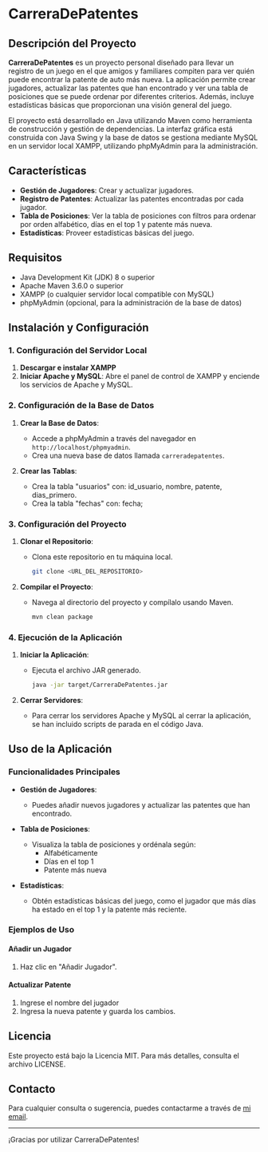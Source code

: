 # CarreraDePatentes

## Descripción del Proyecto

**CarreraDePatentes** es un proyecto personal diseñado para llevar un registro de un juego en el que amigos y familiares compiten para ver quién puede encontrar la patente de auto más nueva. La aplicación permite crear jugadores, actualizar las patentes que han encontrado y ver una tabla de posiciones que se puede ordenar por diferentes criterios. Además, incluye estadísticas básicas que proporcionan una visión general del juego.

El proyecto está desarrollado en Java utilizando Maven como herramienta de construcción y gestión de dependencias. La interfaz gráfica está construida con Java Swing y la base de datos se gestiona mediante MySQL en un servidor local XAMPP, utilizando phpMyAdmin para la administración.

## Características

- **Gestión de Jugadores**: Crear y actualizar jugadores.
- **Registro de Patentes**: Actualizar las patentes encontradas por cada jugador.
- **Tabla de Posiciones**: Ver la tabla de posiciones con filtros para ordenar por orden alfabético, días en el top 1 y patente más nueva.
- **Estadísticas**: Proveer estadísticas básicas del juego.

## Requisitos

- Java Development Kit (JDK) 8 o superior
- Apache Maven 3.6.0 o superior
- XAMPP (o cualquier servidor local compatible con MySQL)
- phpMyAdmin (opcional, para la administración de la base de datos)

## Instalación y Configuración

### 1. Configuración del Servidor Local

1. **Descargar e instalar XAMPP**
2. **Iniciar Apache y MySQL**: Abre el panel de control de XAMPP y enciende los servicios de Apache y MySQL.

### 2. Configuración de la Base de Datos

1. **Crear la Base de Datos**:
   - Accede a phpMyAdmin a través del navegador en `http://localhost/phpmyadmin`.
   - Crea una nueva base de datos llamada `carreradepatentes`.

2. **Crear las Tablas**:
   - Crea la tabla "usuarios" con: id_usuario, nombre, patente, dias_primero.
   - Crea la tabla "fechas" con: fecha;
### 3. Configuración del Proyecto

1. **Clonar el Repositorio**:
   - Clona este repositorio en tu máquina local.
   
     ```bash
     git clone <URL_DEL_REPOSITORIO>
     ```

2. **Compilar el Proyecto**:
   - Navega al directorio del proyecto y compílalo usando Maven.

     ```bash
     mvn clean package
     ```

### 4. Ejecución de la Aplicación

1. **Iniciar la Aplicación**:
   - Ejecuta el archivo JAR generado.

     ```bash
     java -jar target/CarreraDePatentes.jar
     ```

2. **Cerrar Servidores**:
   - Para cerrar los servidores Apache y MySQL al cerrar la aplicación, se han incluido scripts de parada en el código Java.

## Uso de la Aplicación

### Funcionalidades Principales

- **Gestión de Jugadores**:
  - Puedes añadir nuevos jugadores y actualizar las patentes que han encontrado.
  
- **Tabla de Posiciones**:
  - Visualiza la tabla de posiciones y ordénala según:
    - Alfabéticamente
    - Días en el top 1
    - Patente más nueva
  
- **Estadísticas**:
  - Obtén estadísticas básicas del juego, como el jugador que más días ha estado en el top 1 y la patente más reciente.

### Ejemplos de Uso

#### Añadir un Jugador
1. Haz clic en "Añadir Jugador".

#### Actualizar Patente
1. Ingrese el nombre del jugador
2. Ingresa la nueva patente y guarda los cambios.

## Licencia

Este proyecto está bajo la Licencia MIT. Para más detalles, consulta el archivo LICENSE.

## Contacto

Para cualquier consulta o sugerencia, puedes contactarme a través de [mi email](mailto:tuemail@example.com).

---

¡Gracias por utilizar CarreraDePatentes!
